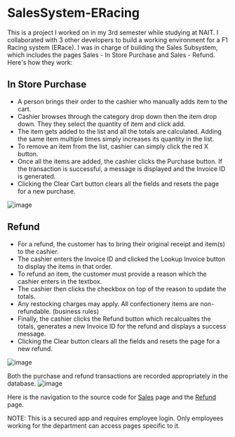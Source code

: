 # SalesSystem-ERacing

This is a project I worked on in my 3rd semester while studying at NAIT. I collaborated with 3 other developers to build a working environment for a F1 Racing system (ERace). 
I was in charge of building the Sales Subsystem, which includes the pages Sales - In Store Purchase and Sales - Refund. Here's how they work:

## In Store Purchase
- A person brings their order to the cashier who manually adds item to the cart.
- Cashier browses through the category drop down then the item drop down. They they select the quantity of item and click add.
- The item gets added to the list and all the totals are calculated. Adding the same item multiple times simply increases its quantity in the list.
- To remove an item from the list, cashier can simply click the red X button.
- Once all the items are added, the cashier clicks the Purchase button. If the transaction is successful, a message is displayed and the Invoice ID is generated.
- Clicking the Clear Cart button clears all the fields and resets the page for a new purchase.

![image](https://user-images.githubusercontent.com/60160747/119239728-c6394180-baff-11eb-9e92-4537428b6cab.png)

## Refund
- For a refund, the customer has to bring their original receipt and item(s) to the cashier.
- The cashier enters the Invoice ID and clicked the Lookup Invoice button to display the items in that order.
- To refund an item, the customer must provide a reason which the cashier enters in the textbox.
- The cashier then clicks the checkbox on top of the reason to update the totals.
- Any restocking charges may apply. All confectionery items are non-refundable. (business rules)
- Finally, the cashier clicks the Refund button which recalcualtes the totals, generates a new Invoice ID for the refund and displays a success message.
- Clicking the Clear button clears all the fields and resets the page for a new refund.

![image](https://user-images.githubusercontent.com/60160747/119240032-11ecea80-bb02-11eb-9326-43a4f381dbae.png)

Both the purchase and refund transactions are recorded appropriately in the database.
![image](https://user-images.githubusercontent.com/60160747/119240265-575de780-bb03-11eb-9a57-251e19b492a3.png)


Here is the navigation to the source code for [Sales](https://github.com/Himank-Kadian/SalesSystem-ERacing/blob/master/ERacingWebApp/ERacingWebApp/Pages/sales.aspx.cs) page and the [Refund](https://github.com/Himank-Kadian/SalesSystem-ERacing/blob/master/ERacingWebApp/ERacingWebApp/Pages/sales_refund.aspx.cs) page.

NOTE: This is a secured app and requires employee login. Only employees working for the department can access pages specific to it.
